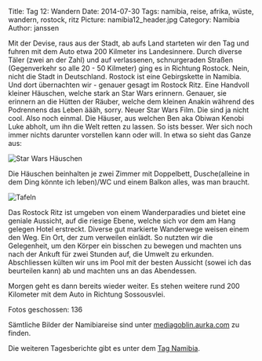 Title: Tag 12: Wandern
Date: 2014-07-30
Tags: namibia, reise, afrika, wüste, wandern, rostock, ritz
Picture: namibia12_header.jpg
Category: Namibia
Author: janssen

Mit der Devise, raus aus der Stadt, ab aufs Land starteten wir den Tag und fuhren mit dem Auto etwa 200 Kilmeter ins Landesinnere. Durch diverse Täler (zwei an der Zahl) und auf verlassenen, schnurgeraden Straßen (Gegenverkehr so alle 20 - 50 Kilmeter) ging es in Richtung Rostock. Nein, nicht die Stadt in Deutschland. Rostock ist eine Gebirgskette in Namibia. Und dort übernachten wir - genauer gesagt im Rostock Ritz. Eine Handvoll kleiner Häuschen, welche stark an Star Wars erinnern. Genauer, sie erinnern an die Hütten der Räuber, welche dem kleinen Anakin während des Podrennens das Leben äääh, sorry. Neuer Star Wars Film. Die sind ja nicht cool. Also noch einmal. Die Häuser, aus welchen Ben aka Obiwan Kenobi Luke abholt, um ihn die Welt retten zu lassen. So ists besser. Wer sich noch immer nichts darunter vorstellen kann oder will. In etwa so sieht das Ganze aus:

![Star Wars Häuschen](http://mediagoblin.aurka.com/mgoblin_media/media_entries/346/ABC4131.medium.jpg)

Die Häuschen beinhalten je zwei Zimmer mit Doppelbett, Dusche(alleine in dem Ding könnte ich leben)/WC und einem Balkon alles, was man braucht.

![Tafeln](http://mediagoblin.aurka.com/mgoblin_media/media_entries/345/ABC4101.medium.jpg)

Das Rostock Ritz ist umgeben von einem Wanderparadies und bietet eine geniale Aussicht, auf die riesige Ebene, welche sich vor dem am Hang gelegen Hotel erstreckt. Diverse gut markierte Wanderwege weisen einem den Weg. Ein Ort, der zum verweilen einlädt. So nutzten wir die Gelegenheit, um den Körper ein bisschen zu bewegen und machten uns nach der Ankuft für zwei Stunden auf, die Umwelt zu erkunden. Abschliessen külten wir uns im Pool mit der besten Aussicht (sowei ich das beurteilen kann) ab und machten uns an das Abendessen.

Morgen geht es dann bereits wieder weiter. Es stehen weitere rund 200 Kilometer mit dem Auto in Richtung Sossousvlei.

Fotos geschossen: 136

Sämtliche Bilder der Namibiareise sind unter [mediagoblin.aurka.com](http://mediagoblin.aurka.com/mediagoblin/mg.fcgi/u/janssen/collection/namibia-2014/) zu finden.

Die weiteren Tagesberichte gibt es unter dem [Tag Namibia](http://blog.aurka.com/tag/namibia.html).
